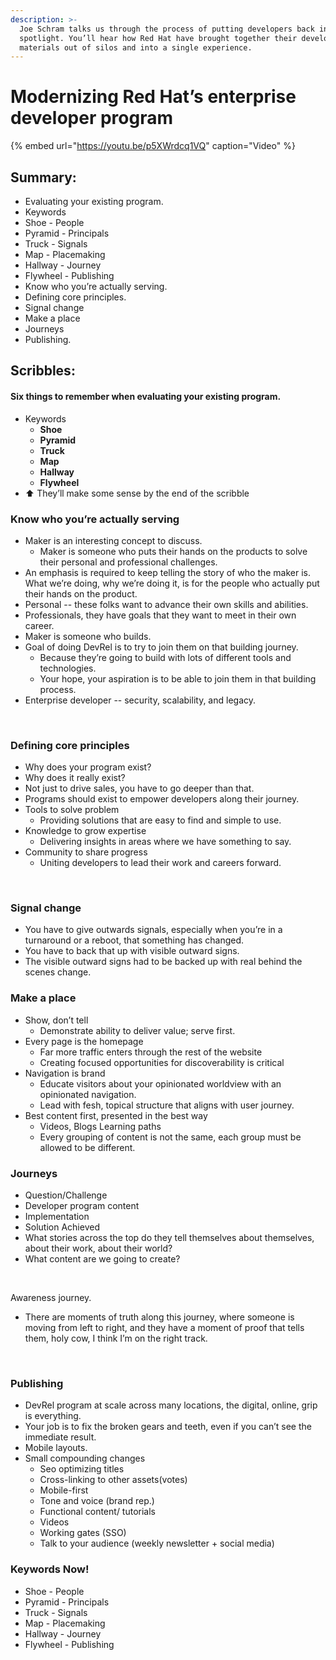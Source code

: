 ```yaml
---
description: >-
  Joe Schram talks us through the process of putting developers back in the
  spotlight. You’ll hear how Red Hat have brought together their developer
  materials out of silos and into a single experience.
---
```


# Modernizing Red Hat’s enterprise developer program

{% embed url="https://youtu.be/p5XWrdcq1VQ" caption="Video" %}

## Summary:

* Evaluating your existing program.
* Keywords
* Shoe - People 
* Pyramid - Principals 
* Truck - Signals 
* Map - Placemaking
* Hallway - Journey
* Flywheel - Publishing
* Know who you’re actually serving.
* Defining core principles.
* Signal change
* Make a place
* Journeys 
* Publishing. 

## Scribbles:

#### Six things to remember when evaluating your existing program. 

* Keywords
  * **Shoe** 
  * **Pyramid** 
  * **Truck**
  * **Map**
  * **Hallway**
  * **Flywheel**  
* ⬆️ They’ll make some sense by the end of the scribble  

### Know who you’re actually serving 

* Maker is an interesting concept to discuss. 
  * Maker is someone who puts their hands on the products to solve their personal and professional challenges. 
* An emphasis is required to keep telling the story of who the maker is. What we’re doing, why we’re doing it, is for the people who actually put their hands on the product.
* Personal -- these folks want to advance their own skills and abilities. 
* Professionals, they have goals that they want to meet in their own career.
* Maker is someone who builds. 
* Goal of doing DevRel is to try to join them on that building journey. 
  * Because they’re going to build with lots of different tools and technologies. 
  * Your hope, your aspiration is to be able to join them in that building process. 
* Enterprise developer -- security, scalability, and legacy. ‌

‌  


### Defining core principles

* Why does your program exist? 
* Why does it really exist? 
* Not just to drive sales, you have to go deeper than that. 
* Programs should exist to empower developers along their journey.
* Tools to solve problem 
  * Providing solutions that are easy to find and simple to use.
* Knowledge to grow expertise
  * Delivering insights in areas where we have something to say. 
* Community to share progress
  * Uniting developers to lead their work and careers forward. 

‌  


### Signal change

* You have to give outwards signals, especially when you’re in a turnaround or a reboot, that something has changed. 
* You have to back that up with visible outward signs. 
* The visible outward signs had to be backed up with real behind the scenes change. 

### Make a place

* Show, don’t tell 
  * Demonstrate ability to deliver value; serve first. 
* Every page is the homepage
  * Far more traffic enters through the rest of the website 
  * Creating focused opportunities for discoverability is critical
* Navigation is brand
  * Educate visitors about your opinionated worldview with an opinionated navigation.
  * Lead with fesh, topical structure that aligns with user journey. 
* Best content first, presented in the best way
  * Videos, Blogs Learning paths
  * Every grouping of content is not the same, each group must be allowed to be different.

### Journeys

* Question/Challenge
* Developer program content
* Implementation
* Solution Achieved
* What stories across the top do they tell themselves about themselves, about their work, about their world?
* What content are we going to create? 

‌

Awareness journey. 

* There are moments of truth along this journey, where someone is moving from left to right, and they have a moment of proof that tells them, holy cow, I think I’m on the right track. 

‌

### Publishing

* DevRel program at scale across many locations, the digital, online, grip is everything. 
* Your job is to fix the broken gears and teeth, even if you can’t see the immediate result.
* Mobile layouts. ‌
* Small compounding changes
  * Seo optimizing titles
  * Cross-linking to other assets\(votes\)
  * Mobile-first 
  * Tone and voice \(brand rep.\) 
  * Functional content/ tutorials 
  * Videos
  * Working gates \(SSO\)
  * Talk to your audience \(weekly newsletter + social media\) 

### Keywords Now! 

* Shoe - People 
* Pyramid - Principals 
* Truck - Signals 
* Map - Placemaking
* Hallway - Journey
* Flywheel - Publishing




